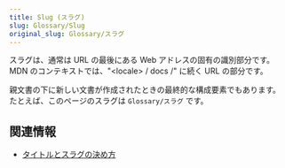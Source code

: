 ```yaml
---
title: Slug (スラグ)
slug: Glossary/Slug
original_slug: Glossary/スラグ
---
```


スラグは、通常は URL の最後にある Web アドレスの固有の識別部分です。
MDN のコンテキストでは、"\<locale> / docs /" に続く URL の部分です。

親文書の下に新しい文書が作成されたときの最終的な構成要素でもあります。
たとえば、このページのスラグは `Glossary/スラグ` です。

## 関連情報

- [タイトルとスラグの決め方](/ja/docs/MDN/Contribute/Guidelines/Writing_style_guide#タイトルとスラグの決め方)
